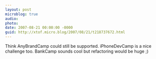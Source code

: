 ```yaml
---
layout: post
microblog: true
audio: 
photo: 
date: 2007-08-21 00:00:00 -0000
guid: http://xtof.micro.blog/2007/08/21/t218737672.html
---
```

Think AnyBrandCamp could still be supported. iPhoneDevCamp is a nice challenge too. BankCamp sounds cool but refactoring would be huge ;)
